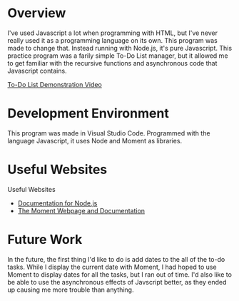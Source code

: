 # Overview

I've used Javascript a lot when programming with HTML, but I've never really used it as a programming language on its own. This program was made to change that. Instead running with Node.js, it's pure Javascript. This practice program was a farily simple To-Do List manager, but it allowed me to get familiar with the recursive functions and asynchronous code that Javascript contains. 

[To-Do List Demonstration Video](https://go.screenpal.com/watch/cZ1QcAVNuD7)

# Development Environment

This program was made in Visual Studio Code. Programmed with the language Javascript, it uses Node and Moment as libraries. 

# Useful Websites

Useful Websites

- [Documentation for Node.js](https://nodejs.org/api/)
- [The Moment Webpage and Documentation](https://momentjs.com/docs/#/use-it/)

# Future Work

In the future, the first thing I'd like to do is add dates to the all of the to-do tasks. While I display the current date with Moment, I had hoped to use Moment to display dates for all the tasks, but I ran out of time. I'd also like to be able to use the asynchronous effects of Javscript better, as they ended up causing me more trouble than anything. 